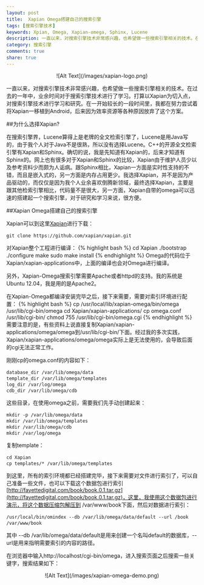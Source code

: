 ```yaml
---
layout: post
title: 	Xapian Omega搭建自己的搜索引擎
tags: [搜索引擎技术]
keywords: Xpian, Omega, Xapian-omega, Sphinx, Lucene
description: 一直以来，对搜索引擎技术非常感兴趣，也希望做一些搜索引擎相关的技术。在过去的一年中，业余时间对于搜索引擎技术进行了学习。打算以Xapian为切入点，对搜索引擎技术进行学习和研究。在一开始较长的一段时间里，我都在努力尝试着将Xapian一直到的Android，后来因为效率资源等各种原因放弃了这个方案。
category: 搜索引擎
comments: true
share: true
---
```


<center>![Alt Text](/images/xapian-logo.png)</center>


一直以来，对搜索引擎技术非常感兴趣，也希望做一些搜索引擎相关的技术。在过去的一年中，业余时间对于搜索引擎技术进行了学习。打算以Xapian为切入点，对搜索引擎技术进行学习和研究。在一开始较长的一段时间里，我都在努力尝试着将Xapian一移植到Android，后来因为效率资源等各种原因放弃了这个方案。

##为什么选择Xapian?

在搜索引擎界，Lucene算得上是老牌的全文检索引擎了，Lucene是用Java写的，由于我个人对于Java不是很熟，所以没有选择Lucene。C++的开源全文检索引擎有Xapian和Sphinx。确切的说，我是先知道有Xapian的，后来才知道有Sphinx的。网上也有很多对于Xapian和Sphinx的比较，Xapian由于维护人员少以及参考资料少而颇为人诟病。跟Sphinx相比，Xapian一方面是实时性支持的不错，而且是嵌入式的，另一方面是内存占用更少。我选择Xapian，并不是因为产品驱动的，而仅仅是因为我个人业余喜欢倒腾新领域，最终选择Xapian，主要是跟其他检索引擎相比，代码量不是很大，另一方面，Xapian自带的omega可以迅速的搭建起一个搜索引擎，对于研究和学习来说，很方便。

##Xapian Omega搭建自己的搜索引擎

Xapian可以到这里[Xapian](https://github.com/xapian/xapian)进行下载：

	git clone https://github.com/xapian/xapian.git

对Xapian整个工程进行编译：
{% highlight bash  %}
cd Xapian
./bootstrap
./configure
make
sudo make install
{% endhighlight %}
Omega的代码位于Xapian/xapian-applications中，上面的编译也会对Omega进行编译。   

另外，Xapian-Omega搜索引擎需要Apache或者httpd的支持。我的系统是Ubuntu 12.04，我是用的是Apache2。   

在Xapian-Omega都编译安装完毕之后，接下来需要，需要对索引环境进行配置：
{% highlight bash  %}
cp /usr/local/lib/xapian-omega/bin/omega /usr/lib/cgi-bin/omega
cd Xapian/xapian-applications/
cp omega.conf /usr/lib/cgi-bin/
chmod 755 /usr/lib/cgi-bin/omega.cgi
{% endhighlight %}
需要注意的是，有些资料上说直接复制Xapian/xapian-applications/omega/omega到/usr/lib/cgi-bin/下面。经过我的多次实践，Xapian/xapian-applications/omega/omega实际上是无法使用的，会导致后面的cgi无法正常工作。  


刚刚cp的omega.conf的内容如下：

	database_dir /var/lib/omega/data
	template_dir /var/lib/omega/templates
	log_dir /var/log/omega
	cdb_dir /var/lib/omega/cdb
这些目录，在使用omega之前，需要我们先手动创建起来：

	mkdir -p /var/lib/omega/data
	mkdir /var/lib/omega/templates
	mkdir /var/lib/omega/cdb
	mkdir /var/log/omega

复制template：

	cd Xapian
	cp templates/* /var/lib/omega/templates

到这里，所有的索引环境都已经搭建完毕，接下来需要对文件进行索引了，可以自己准备一些文件，也可以下载这个数据包进行索引[http://fayettedigital.com/book/book.0.1.tar.gz](http://fayettedigital.com/book/book.0.1.tar.gz)，这里，我使用这个数据包进行演示，将这个数据压缩包解压到 /var/www/book下面，然后对数据进行索引：

	/usr/local/bin/omindex --db /var/lib/omega/data/default --url /book /var/www/book
其中 --db /var/lib/omega/data/default是用来创建一个名叫default的数据库，--url是用来指明需要索引的内容的路径。   

在浏览器中输入http://localhost/cgi-bin/omega，进入搜索页面之后搜索一些关键字，搜索结果如下：

<center>![Alt Text](/images/xapian-omega-demo.png)</center>
